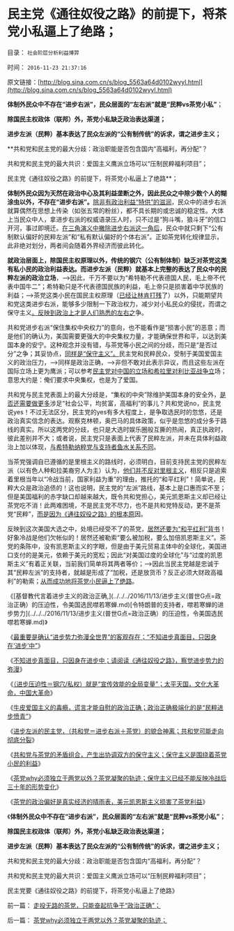 # 民主党《通往奴役之路》的前提下，将茶党小私逼上了绝路；

目录： `社会阶层分析利益博羿` 

时间： `2016-11-23 21:37:16` 

原文链接：[http://blog.sina.com.cn/s/blog_5563a64d0102wyyl.html](http://blog.sina.com.cn/s/blog_5563a64d0102wyyl.html)

**体制外民众中不存在“进步右派”，民众层面的“左右派”就是“民粹vs茶党小私”**；

**除国民主权政体（联邦）外，茶党小私缺乏政治表达渠道；**

**进步左派（民粹）基本表达了民众左派的“公有制传统”的诉求，谓之进步主义；**

**共和党和民主党的最大分歧：政治职能是否包含国内“高福利，再分配”？

共和党和民主党的最大共识：爱国主义鹰派立场可以“压制民粹福利项目”；

民主党《通往奴役之路》的前提下，将茶党小私逼上了绝路**；

**体制外民众因为天然在政治中心及其利益垄断之外，因此民众之中除少数个人的糊涂虫以外，不存在“进步右派”。**[除非有政治利益“特供”的滋润](../../../2013/5/31/阶级的边际过渡和特供边际界定的“统治阶级”.md)，民众中的进步右派就算偶然在思想上传染（如张五常的粉丝），都不具长期的或忠诚的稳定性。大体上当民众中人，拿进步右派的权威语录压人时，只不过是“狗斗嘴，狼斗牙”的信口开河，事过即境迁。[在三角演义中撇除进步右派这一角后](../../../2016/4/7/”口是心非“的进步右派，是左棍中的绝大多数；.md)，民众中就只剩下“公有制默认偏好的民粹左派”和“私有默认偏好的个体右派”。正如茶党转化规律显示，此非绝对划分，两者间会随着外界经济而彼此转化。

**就政治层面上，除国民主权原理以外，传统的钢穴（公有制体制）缺乏对茶党这类有私小民的政治利益表达。而进步左派（民粹）就基本上完整的表达了民众中的民粹左派的政治立场**，——>因此，千万不要以为“希特勒不代表德国人民，毛上帝不代表中国牛二”；希特勒只是不代表德国民族的利益，毛上帝只是损害着中华民族的利益；——>茶党这类小民在国民主权原理（[已经让林肯打残](../../../2016/11/8/“三权分立”在任何时侯都无关紧要.md)了）以外，只能期望共和党这类进步右派，能够多少限制一下政治权力，减少对小私民众的侵扰，而谓之保守主义[。反映到政治上才是人们熟悉的左右之](../../../2014/5/19/中国的左派右派都是“反政府主义，闹革命主义”.md)争。

共和党进步右派“保住集权中央权力”的意向，也不能看作是“损害小民”的恶意；而是他们的确认为，美国需要更强大的中央集权力量，才能确保世界和平，以达到美国本身的安宁。这种观念并没有错，与茶党等小民之间的分歧，而只是“是否过分”之争；其妥协点，[同样是“保守主义”。](../../../2016/11/19/共和党与茶党的矛盾组合，妥协衍生出美国的保守主义；.md)民主党和民粹民众，受制于美国爱国主义的政治压力，——>同样是政治正确，——>非但不敢对此表示异议，而且这些左派在国际立场上更为鹰派；可以参考[民主党对中国的立场和希拉里对利比亚战争立](../../../2016/5/5/利比亚战争对中国民主的警钟：警惕西方的进步势力！.md)场；意思大约是：俺们要求中央集权，也是为了爱国。

共和党与民主党表面上的最大分歧是，“集权的中央”除维护美国本身的安全外，[是否还需要做更多](../../../2012/3/4/美国到底比中国强大多少倍？.md)涉足“社会公平，均贫富，高福利”的事儿？共和党说no，民主党说yes！不过无法区分，民主党的yes有多大程度上，是争取选民时的忽悠，还是政治真实信念的表达。观察克林顿，奥巴马的具体政策，似乎是忽悠的成分多于路线的真实。所以这两党的分歧，也只是大选时娱乐圈般互撕的热闹，真正执政时，彼此差别并不大；或者说，民主党只是表面上代表了民粹左派，并未在具体利益政治上加以体现，[与希特勒纳粹党与支持者鱼水关系不同](../../../2010/3/30/希特勒的纳粹主义是怎么来的.md)。

当茶党强调自已遵循的是里根主义的路线时，必须明白，目前支持民主党的民粹左派（以有色人种和拉美裔穷人为主）认为，[他们并不反对里根主义](http://darthvad.blog.sohu.com/323288721.html)，相反只是追索着里根当年以“冷战当前，国家利益为重”的理由，推托的“和平红利”！简单说，民粹大众是政治追债的！这也说明，民主党的“左派”路线，基本上是口惠而实不至；但是美国福利的赤字缺口却越来越大，既令共和党担心，美元凯恩斯主义却已经让茶党吃不消！此两难困境，不是民主党不尽力，也不是共和党特反动，更不是茶党“民粹”，[而是因为《通往奴役之路》的根本原](../../../2011/8/23/全球终于走在《通往奴役之路》上.md)因。

反映到这次美国大选之中，处境已经受不了的茶党，[居然还要为“和平红利”背书](../../../2015/11/2/里根为美国留下的BUG，“和平红利”的泡沫的金融风暴.md)！好象冷战是他们欠帐似的！居然还被勒索“要么被加税，要么加倍凯恩斯主义”。茶党的条陈中，没有凯恩斯主义的字眼，但是由于美元贸易主体中的全球化，美国进口支付的是美元，依赖于美元的宽松；因此“对美国过度的全球化”与“过度的凯恩斯主义”有着正关联，当前我们简单将其两者等价；——>因此当民主党越是忠诚于其“民粹左派”的支持者，就越是形成了“加税，还是放货币？反正必须大财政高福利”的勒索；[从而成功地将茶党小民逼上了绝路](../../../2016/11/19/共和党与茶党的矛盾组合，妥协衍生出美国的保守主义；.md)。

《[基督教代言着进步主义的政治正确,](../../../2016/11/13/进步主义(普世G点=政治正确）的压迫性，令美国选民噤若寒蝉.md)[令特朗普的支持者，噤若寒蝉的进步势力](../../../2016/11/13/进步主义(普世G点=政治正确）的压迫性，令美国选民噤若寒蝉.md)》

《[最重要是确认“进步势力弥漫全世界”的客观存在；“不知进步真面目，只因身在‘进步’中”](../../../2016/11/14/最重要是确认“进步势力弥漫全世界”的客观存在；.md)》

《[不知进步真面目，只因身在进步中；请阅读《通往奴役之路》，察觉进步势力的弥漫](../../../2016/11/15/不知进步真面目，只因身在进步中.md)》

《[（进步压迫性＝钢穴/私权）就是“宣传效能的全局变量”；太平天国，文化大革命，中国大革命](../../../2016/11/16/（进步压迫性＝钢穴／私权）就是“宣传效能的全局变量”；.md)》

《[牛皮爱国主义的毒瘾，谎言才能自慰的政治正确；政治正确极端化的是“民粹进步愤青”](../../../2016/11/17/西汉诤臣勿谈国事的机灵，政治正确的威权边际；.md)》

《[进步左派的民主党，（共和党＝进步右派＋茶党）的貌合神离；共和党可能走向彻底分裂](../../../2016/11/18/共和党可能分裂，特朗普是茶党为主体的独立第三党；.md)》

《[共和党与茶党的矛盾组合，产生出协调双方的保守主义；保守主义是围绕着茶党小民的利益](../../../2016/11/19/共和党与茶党的矛盾组合，妥协衍生出美国的保守主义；.md)》

《[茶党why必须独立于两党以外？茶党凝聚的轨迹；保守主义已经不能反映冷战后三十年的形势变化](../../../2016/11/22/茶党why必须独立于两党以外？茶党凝聚的轨迹；.md)》

《[茶党的政治偏好是真实经济的晴雨表，美元凯恩斯主义损害了茶党利益](../../../2016/11/21/中美政治对比，里根路线的N种“继承者”.md)》

《**体制外民众中不存在“进步右派”，民众层面的“左右派”就是“民粹vs茶党小私”**；

**除国民主权政体（联邦）外，茶党小私缺乏政治表达渠道；**

**进步左派（民粹）基本表达了民众左派的“公有制传统”的诉求，谓之进步主义；**

共和党和民主党的最大分歧：政治职能是否包含国内“高福利，再分配”？

共和党和民主党的最大共识：爱国主义鹰派立场可以“压制民粹福利项目”；

民主党要《通往奴役之路》的前提下，将茶党小私逼上了绝路》

前一篇： [走投无路的茶党，只能奋起抗争于“政治正确”；](../../../2016/11/24/走投无路的茶党，只能奋起抗争于“政治正确”；.md)

后一篇： [茶党why必须独立于两党以外？茶党凝聚的轨迹；](../../../2016/11/22/茶党why必须独立于两党以外？茶党凝聚的轨迹；.md)

